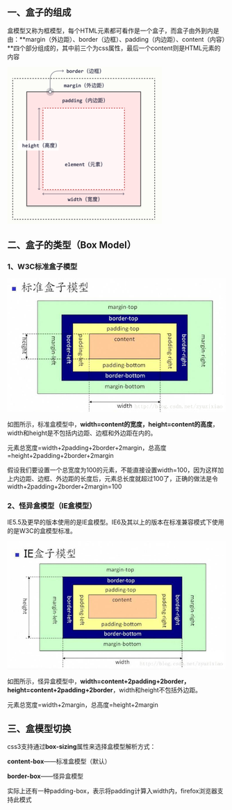 ## 一、盒子的组成

盒模型又称为框模型，每个HTML元素都可看作是一个盒子，而盒子由外到内是由：**margin（外边距）、border（边框）、padding（内边距）、content（内容）**四个部分组成的，其中前三个为css属性，最后一个content则是HTML元素的内容

<img src="assets/image-20210729092629239.png" alt="image-20210729092629239" style="zoom: 50%;" />

## 二、盒子的类型（Box Model）

### 1、W3C标准盒子模型

<img src="assets/20180308203902825" alt="img" style="zoom: 80%;" />

如图所示，标准盒模型中，**width=content的宽度，height=content的高度**，width和height是不包括内边距、边框和外边距在内的。

元素总宽度=width+2padding+2border+2margin，总高度=height+2padding+2border+2margin

假设我们要设置一个总宽度为100的元素，不能直接设置width=100，因为这样加上内边距、边框、外边距的长度后，元素总长度就超过100了，正确的做法是令width+2padding+2border+2margin=100

### 2、怪异盒模型（IE盒模型）

IE5.5及更早的版本使用的是IE盒模型。IE6及其以上的版本在标准兼容模式下使用的是W3C的盒模型标准。

<img src="assets/20180308204055254" alt="img" style="zoom:80%;" />

如图所示，怪异盒模型中，**width=content+2padding+2border，height=content+2padding+2border**，width和height不包括外边距。

元素总宽度=width+2margin，总高度=height+2margin

## 三、盒模型切换

css3支持通过**box-sizing**属性来选择盒模型解析方式：

**content-box**——标准盒模型（默认）

**border-box**——怪异盒模型

实际上还有一种padding-box，表示将padding计算入width内，firefox浏览器支持此模式